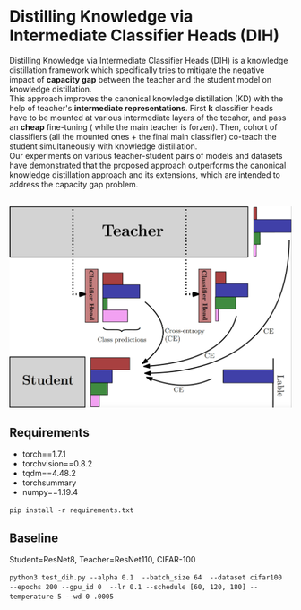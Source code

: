 # Distilling Knowledge via Intermediate Classifier Heads (DIH)
<section>
<p text-align: justify>
Distilling Knowledge via Intermediate Classifier Heads (DIH) is a knowledge distillation framework which specifically tries to mitigate the negative impact of <b>capacity gap</b> between the teacher and the student model on knowledge distillation.
<br>
  This approach improves the canonical knowledge distillation (KD) with the help of teacher's <b>intermediate representations</b>. First <b>k</b> classifier heads have to be mounted at various intermediate layers of the tecaher, and pass an <b>cheap</b> fine-tuning ( while the main teacher is forzen). Then, cohort of classifiers (all the mounted ones + the final main classifier) co-teach the student simultaneously with knowledge distillation.
  <br>
Our experiments on various teacher-student pairs of models and datasets have demonstrated that the proposed approach outperforms the canonical knowledge distillation approach and its extensions, which are intended to address the capacity gap problem.
  </p>
  <br>
    <img src="DIH.png" alt="Distilling Knowledge via Intermediate Classifier Heads (DIH)"width: 60% height: 60% justify-content: center>

  </section>
  
  
  
  <section>
  <h2>Requirements</h2>
  <ul>
  <li>torch==1.7.1</li>
  <li>torchvision==0.8.2</li>
  <li>tqdm==4.48.2</li>
  <li>torchsummary</li>
   <li>numpy==1.19.4</li>
 </ul>
  <code>pip install -r requirements.txt</code>
</section>
  
  <section>
  <h2>Baseline</h2>
  <p>Student=ResNet8, Teacher=ResNet110, CIFAR-100  </p>
  <code>python3 test_dih.py --alpha 0.1  --batch_size 64  --dataset cifar100  --epochs 200 --gpu_id 0  --lr 0.1 --schedule [60, 120, 180] --temperature 5 --wd 0 .0005
</code>
  

  
</section>

